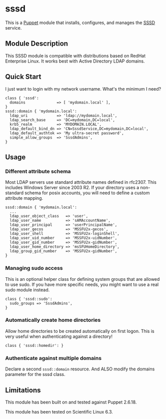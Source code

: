# sssd
This is a [Puppet](https://puppetlabs.com/) module that installs, configures,
and manages the [SSSD](https://fedorahosted.org/sssd/) service.

## Module Description
This SSSD module is compatible with distributions based on RedHat Enterprise
Linux. It works best with Active Directory LDAP domains.

## Quick Start
I just want to login with my network username. What's the minimum I need?

```
class { 'sssd':
  domains              => [ 'mydomain.local' ],
}
sssd::domain { 'mydomain.local':
  ldap_uri             => 'ldap://mydomain.local',
  ldap_search_base     => 'DC=mydomain,DC=local',
  krb5_realm           => 'MYDOMAIN.LOCAL',
  ldap_default_bind_dn => 'CN=SssdService,DC=mydomain,DC=local',
  ldap_default_authtok => 'My ultra-secret password',
  simple_allow_groups  => 'SssdAdmins',
}
```

## Usage

### Different attribute schema
Most LDAP servers use standard attribute names defined in rfc2307. This
includes Windows Server since 2003 R2. If your directory uses a non-standard
schema for posix accounts, you will need to define a custom attribute mapping.

```
sssd::domain { 'mydomain.local':
  ...
  ldap_user_object_class   => 'user',
  ldap_user_name           => 'sAMAccountName',
  ldap_user_principal      => 'userPrincipalName',
  ldap_user_gecos          => 'MSSFU2x-gecos',
  ldap_user_shell          => 'MSSFU2x-loginShell',
  ldap_user_uid_number     => 'MSSFU2x-uidNumber',
  ldap_user_gid_number     => 'MSSFU2x-gidNumber',
  ldap_user_home_directory => 'msSFUHomeDirectory',
  ldap_group_gid_number    => 'MSSFU2x-gidNumber',
}
```

### Managing sudo access
This is an optional helper class for defining system groups that are
allowed to use sudo. If you have more specific needs, you might want
to use a real sudo module instead.

```
class { 'sssd::sudo':
  sudo_groups => 'SssdAdmins',
}
```

### Automatically create home directories
Allow home directories to be created automatically on first logon.
This is very useful when authenticating against a directory!

```
class { 'sssd::homedir': }
```

### Authenticate against multiple domains
Declare a second `sssd::domain` resource.
And ALSO modify the domains parameter for the sssd class.

## Limitations
This module has been built on and tested against Puppet 2.6.18.

This module has been tested on Scientific Linux 6.3.
